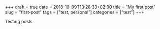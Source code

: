 +++ 
draft = true
date = 2018-10-09T13:28:33+02:00
title = "My first post"
slug = "first-post" 
tags = ["test, personal"]
categories = ["test"]
+++

Testing posts
